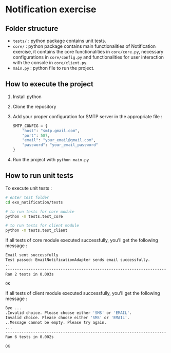 # Notification exercise

## Folder structure

- ```tests/``` : python package contains unit tests.
- ```core/``` : python package contains main functionalities of Notification exercise, it contains the core functionalities in ```core/core.py```, necessary configurations in ```core/config.py``` and functionalities for user interaction with the console in ```core/client.py```.
- ```main.py``` : python file to run the project.

## How to execute the project

1. Install python
2. Clone the repository
3. Add your proper configuration for SMTP server in the appropriate file :

    ```py
    SMTP_CONFIG = {
        "host": "smtp.gmail.com",
        "port": 587,
        "email": "your_email@gmail.com",
        "password": "your_email_password"
    }
    ```

4. Run the project with ```python main.py```

## How to run unit tests

To execute unit tests :

```bash
# enter test folder
cd exo_notification/tests

# to run tests for core module
python -m tests.test_core

# to run tests for client module
python -m tests.test_client
```

If all tests of core module executed successfully, you'll get the following message :

```bash
Email sent successfully
Test passed: EmailNotificationAdapter sends email successfully.       
..
----------------------------------------------------------------------
Ran 2 tests in 0.003s

OK
```

If all tests of client module executed successfully, you'll get the following message :

```bash
Bye ...
.Invalid choice. Please choose either 'SMS' or 'EMAIL'.
Invalid choice. Please choose either 'SMS' or 'EMAIL'.
..Message cannot be empty. Please try again.
...
----------------------------------------------------------------------
Ran 6 tests in 0.002s

OK
```
